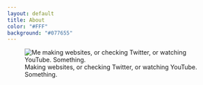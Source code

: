 ```yaml
---
layout: default
title: About
color: "#FFF"
background: "#077655"
---
```


<figure>
  <div class="media media-4-3">
    <img src="{{ site.baseurl }}/assets/images/photo.jpg" alt="Me making websites, or checking Twitter, or watching YouTube. Something.">
  </div>
  <figcaption>Making websites, or checking Twitter, or watching YouTube. Something.</figcaption>
</figure>